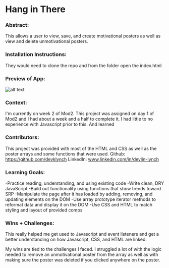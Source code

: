 # Hang in There  

### Abstract:
[//]: <> (Briefly describe what you built and its features. What problem is the app solving? How does this application solve that problem?)
This allows a user to view, save, and create motivational posters as well as view and delete unmotivational posters.
### Installation Instructions:
[//]: <> (What steps does a person have to take to get your app cloned down and running?)
They would need to clone the repo and from the folder open the index.html

### Preview of App:
[//]: <> (Provide ONE gif or screenshot of your application - choose the "coolest" piece of functionality to show off. gifs preferred!)
![alt text](<Screenshot 2024-10-15 at 5.11.47 PM.png>)

### Context:
[//]: <> (Give some context for the project here. How long did you have to work on it? How far into the Turing program are you?)
I'm currently on week 2 of Mod2. This project was assigned on day 1 of Mod2 and I had about a week and a half to complete it. I had little to no experience with Javascript prior to this. And learned 

### Contributors:
[//]: <> (Who worked on this application? Link to your GitHub. Consider also providing LinkedIn link)
This project was provided with most of the HTML and CSS as well as the poster arrays and some functions that were used.
Github: https://github.com/devklynch
LinkedIn: www.linkedin.com/in/devlin-lynch

### Learning Goals:
[//]: <> (What were the learning goals of this project? What tech did you work with?)
-Practice reading, understanding, and using existing code
-Write clean, DRY JavaScript
    -Build out functionality using functions that show trends toward SRP
    -Manipulate the page after it has loaded by adding, removing, and updating elements on the DOM
    -Use array prototype iterator methods to reformat data and display it on the DOM
-Use CSS and HTML to match styling and layout of provided comps

### Wins + Challenges:
[//]: <> (What are 2-3 wins you have from this project? What were some challenges you faced - and how did you get over them?)
This really helped me get used to Javascript and event listeners and get a better understanding on how Javascript, CSS, and HTML are linked.

My wins are tied to the challenges I faced. I struggled a lot of with the logic needed to remove an unmotivational poster from the array as well as with making sure the poster was deleted if you clicked anywhere on the poster.
